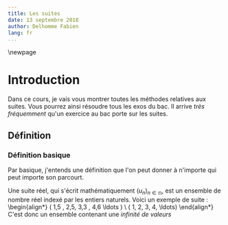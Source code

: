 ```yaml
---
title: Les suites
date: 13 septembre 2018
author: Delhomme Fabien
lang: fr
...
```


\newpage 
# Introduction 

Dans ce cours, je vais vous montrer toutes les méthodes relatives aux suites.
Vous pourrez ainsi résoudre tous les exos du bac. Il arrive _très fréquemment_
qu'un exercice au bac porte sur les suites.

## Définition

### Définition basique 

Par basique, j'entends une définition que l'on peut donner à n'importe qui peut
importe son parcourt. 

Une suite réel, qui s'écrit mathématiquement $(u_n)_{n\in \mathbb{n}}$, est un
ensemble de nombre réel indexé par les entiers naturels. Voici un exemple de
suite :
\begin{align*}
	( 1,5 , 2,5, 3,3 , 4,6 \ldots ) \\
	( 1, 2, 3, 4, \ldots)
\end{align*}
C'est donc un ensemble contenant une _infinité de valeurs_
